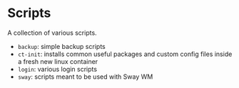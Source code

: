 # Scripts

A collection of various scripts.

- `backup`: simple backup scripts
- `ct-init`: installs common useful packages and custom config files inside a fresh new linux container
- `login`: various login scripts
- `sway`: scripts meant to be used with Sway WM


